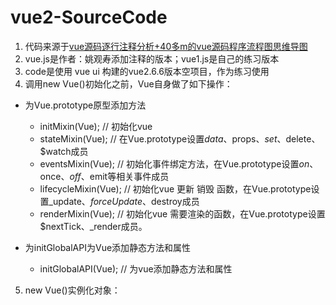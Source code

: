 # vue2-SourceCode

1. 代码来源于[vue源码逐行注释分析+40多m的vue源码程序流程图思维导图](https://github.com/qq281113270/vue)
2. vue.js是作者：姚观寿添加注释的版本；vue1.js是自己的练习版本
3. code是使用 vue ui 构建的vue2.6.6版本空项目，作为练习使用
4. 调用new Vue()初始化之前，Vue自身做了如下操作：

+ 为Vue.prototype原型添加方法
   + initMixin(Vue); // 初始化vue
   + stateMixin(Vue); // 在Vue.prototype设置$data、$props、$set、$delete、$watch成员
   + eventsMixin(Vue); // 初始化事件绑定方法，在Vue.prototype设置$on、$once、$off、$emit等相关事件成员
   + lifecycleMixin(Vue); // 初始化vue 更新 销毁 函数，在Vue.prototype设置_update、$forceUpdate、$destroy成员
   + renderMixin(Vue); // 初始化vue 需要渲染的函数，在Vue.prototype设置$nextTick、_render成员。

+ 为initGlobalAPI为Vue添加静态方法和属性
   + initGlobalAPI(Vue); // 为vue添加静态方法和属性

5. new Vue()实例化对象：
